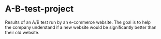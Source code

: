 # A-B-test-project
Results of an A/B test run by an e-commerce website. 
The goal is to help the company understand if a new website would be significantly better than their old website. 
